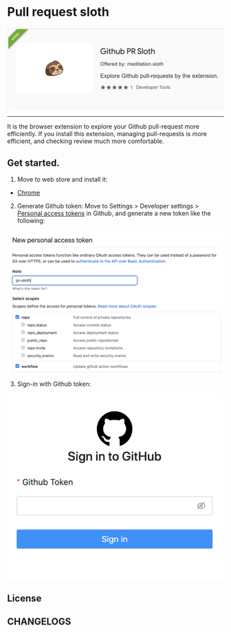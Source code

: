 # Pull request sloth

![icon](./docs/icon.png)

---

It is the browser extension to explore your Github pull-request more efficiently. If you install this extension, managing pull-requests is more efficient, and checking review much more comfortable.

## Get started.

1. Move to web store and install it:

- [Chrome](https://chrome.google.com/webstore/detail/github-pr-sloth/onacocikpankmlhfmflpaeeholbhflbh)

2. Generate Github token:
Move to Settings > Developer settings > [Personal access tokens](https://github.com/settings/tokens/new) in Github, and generate a new token like the following:

![generate](./docs/generate.png)

3. Sign-in with Github token:

![sign-in](./docs/sign-in.png)


## License

## CHANGELOGS

